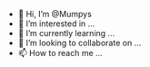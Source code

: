 - 👋 Hi, I’m @Mumpys
- 👀 I’m interested in ...
- 🌱 I’m currently learning ...
- 💞️ I’m looking to collaborate on ...
- 📫 How to reach me ...

<!---
Mumpys/Mumpys is a ✨ special ✨ repository because its `README.md` (this file) appears on your GitHub profile.
You can click the Preview link to take a look at your changes.
--->
